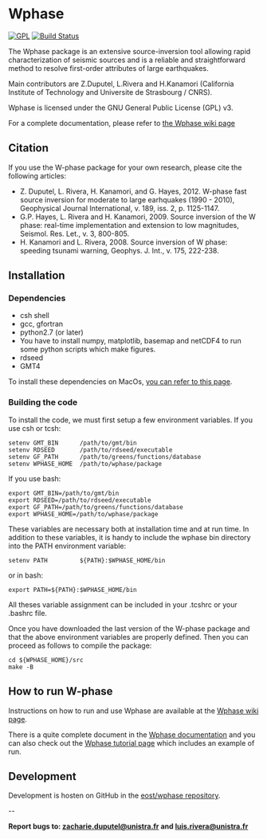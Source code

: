 # Wphase 

[![GPL](https://www.gnu.org/graphics/gplv3-88x31.png)](https://www.gnu.org/licenses/gpl.html)
[![Build Status](https://travis-ci.org/eost/wphase.svg?branch=master)](https://travis-ci.org/eost/wphase)

The Wphase package is an extensive source-inversion tool allowing rapid characterization of seismic sources and is a reliable and straightforward method to resolve first-order attributes of large earthquakes.   

Main contributors are Z.Duputel, L.Rivera and H.Kanamori (California Institute of Technology and Universite de Strasbourg / CNRS).

Wphase is licensed under the GNU General Public License (GPL) v3.

For a complete documentation, please refer to [the Wphase wiki page](http://wphase.unistra.fr/wiki/doku.php/wphase)


## Citation

If you use the W-phase package for your own research, please cite the following articles:

* Z. Duputel, L. Rivera, H. Kanamori, and G. Hayes, 2012. W-phase fast source inversion for moderate to large earhquakes (1990 - 2010), Geophysical Journal International, v. 189, iss. 2, p. 1125-1147.
* G.P. Hayes, L. Rivera   and H. Kanamori, 2009. Source inversion of the W phase: real-time implementation and extension to low magnitudes, Seismol. Res. Let., v. 3, 800-805.
* H. Kanamori and L. Rivera, 2008. Source inversion of W phase: speeding tsunami warning, Geophys. J. Int., v. 175, 222-238.

## Installation

### Dependencies
* csh shell
* gcc, gfortran
* python2.7 (or later)
* You have to install numpy, matplotlib, basemap and netCDF4 to run some python scripts which make figures.
* rdseed
* GMT4

To install these dependencies on MacOs, [you can refer to this page](http://wphase.unistra.fr/wiki/doku.php/wphase:macos).

### Building the code

To install the code, we must first setup a few environment variables. If you use csh or tcsh:

```
setenv GMT_BIN      /path/to/gmt/bin
setenv RDSEED       /path/to/rdseed/executable
setenv GF_PATH      /path/to/greens/functions/database
setenv WPHASE_HOME  /path/to/wphase/package
```

If you use bash:

```
export GMT_BIN=/path/to/gmt/bin
export RDSEED=/path/to/rdseed/executable
export GF_PATH=/path/to/greens/functions/database
export WPHASE_HOME=/path/to/wphase/package
```

These variables are necessary both at installation time and at run time. In addition to these variables, it is handy to include the wphase bin directory into the PATH environment variable:

```
setenv PATH         ${PATH}:$WPHASE_HOME/bin
```

or in bash:

```
export PATH=${PATH}:$WPHASE_HOME/bin
```

All theses variable assignment can be included in your .tcshrc or your .bashrc file.

Once you have downloaded the last version of the W-phase package and that the above environment variables are properly defined. Then you can proceed as follows to compile the package:

```
cd ${WPHASE_HOME}/src
make -B
```

## How to run W-phase

Instructions on how to run and use Wphase are available at the [Wphase wiki page](http://wphase.unistra.fr/wiki/doku.php/wphase). 

There is a quite complete document in the [Wphase documentation](http://wphase.unistra.fr/wiki/doku.php/wphase:documentation) and you can also check out the [Wphase tutorial page](http://wphase.unistra.fr/wiki/doku.php/wphase:tutorial) which includes an example of run.

## Development
Development is hosten on GitHub in the [eost/wphase repository](https://github.com/eost/wphase).

-- 

**Report bugs to: <zacharie.duputel@unistra.fr> and <luis.rivera@unistra.fr>**
